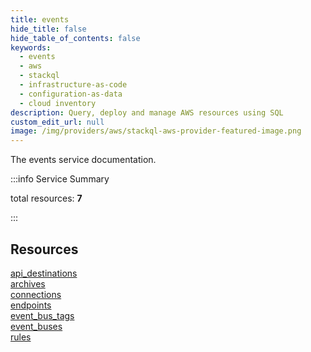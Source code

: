 ```yaml
---
title: events
hide_title: false
hide_table_of_contents: false
keywords:
  - events
  - aws
  - stackql
  - infrastructure-as-code
  - configuration-as-data
  - cloud inventory
description: Query, deploy and manage AWS resources using SQL
custom_edit_url: null
image: /img/providers/aws/stackql-aws-provider-featured-image.png
---
```


The events service documentation.

:::info Service Summary

<div class="row">
<div class="providerDocColumn">
<span>total resources:&nbsp;<b>7</b></span><br />
</div>
</div>

:::

## Resources
<div class="row">
<div class="providerDocColumn">
<a href="/providers/aws/events/api_destinations/">api_destinations</a><br />
<a href="/providers/aws/events/archives/">archives</a><br />
<a href="/providers/aws/events/connections/">connections</a><br />
<a href="/providers/aws/events/endpoints/">endpoints</a>
</div>
<div class="providerDocColumn">
<a href="/providers/aws/events/event_bus_tags/">event_bus_tags</a><br />
<a href="/providers/aws/events/event_buses/">event_buses</a><br />
<a href="/providers/aws/events/rules/">rules</a>
</div>
</div>